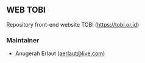 ## WEB TOBI

Repository front-end website TOBI (https://tobi.or.id)

### Maintainer

- Anugerah Erlaut (aerlaut@live.com)
